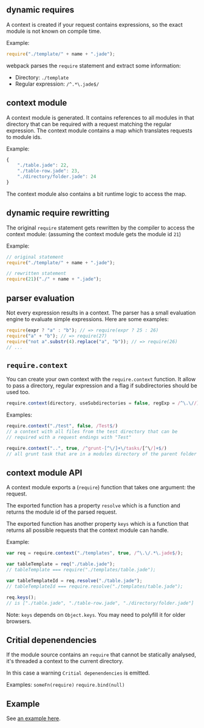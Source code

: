 ## dynamic requires

A context is created if your request contains expressions, so the exact module is not known on compile time.

Example:

``` javascript
require("./template/" + name + ".jade");
```

webpack parses the `require` statement and extract some information:

* Directory: `./template`
* Regular expression: `/^.*\.jade$/`

## context module

A context module is generated. It contains references to all modules in that directory that can be required with a request matching the regular expression. The context module contains a map which translates requests to module ids.

Example:

``` javascript
{
	"./table.jade": 22,
	"./table-row.jade": 23,
	"./directory/folder.jade": 24
}
```

The context module also contains a bit runtime logic to access the map.

## dynamic require rewritting

The original `require` statement gets rewritten by the compiler to access the context module: (assuming the context module gets the module id `21`)

Example:

``` javascript
// original statement
require("./template/" + name + ".jade");

// rewritten statement
require(21)("./" + name + ".jade");
```

## parser evaluation

Not every expression results in a context. The parser has a small evaluation engine to evaluate simple expressions. Here are some examples:

``` javascript
require(expr ? "a" : "b"); // => require(expr ? 25 : 26)
require("a" + "b"); // => require(27)
require("not a".substr(4).replace("a", "b")); // => require(26)
// ...
```

## `require.context`

You can create your own context with the `require.context` function. It allow to pass a directory, regular expression and a flag if subdirectories should be used too.

``` javascript
require.context(directory, useSubdirectories = false, regExp = /^\.\//)
```

Examples:

``` javascript
require.context("./test", false, /Test$/)
// a context with all files from the test directory that can be
// required with a request endings with "Test"

require.context("..", true, /^grunt-[^\/]+\/tasks/[^\/]+$/)
// all grunt task that are in a modules directory of the parent folder
```

## context module API

A context module exports a (`require`) function that takes one argument: the request.

The exported function has a property `resolve` which is a function and returns the module id of the parsed request.

The exported function has another property `keys` which is a function that returns all possible requests that the context module can handle.

Example:

``` javascript
var req = require.context("./templates", true, /^\.\/.*\.jade$/);

var tableTemplate = req("./table.jade");
// tableTemplate === require("./templates/table.jade");

var tableTemplateId = req.resolve("./table.jade");
// tableTemplateId === require.resolve("./templates/table.jade");

req.keys();
// is ["./table.jade", "./table-row.jade", "./directory/folder.jade"]
```

Note: `keys` depends on `Object.keys`. You may need to polyfill it for older browsers.

## Critial depenendencies

If the module source contains an `require` that cannot be statically analysed, it's threaded a context to the current directory.

In this case a warning `Critial depenendencies` is emitted.

Examples: `someFn(require)` `require.bind(null)`

## Example

See [an example here](https://github.com/webpack/webpack/tree/master/examples/require.context#examplejs).